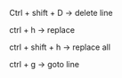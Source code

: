 Ctrl + shift + D -> delete line

ctrl + h -> replace

ctrl + shift + h -> replace all

ctrl + g -> goto line
